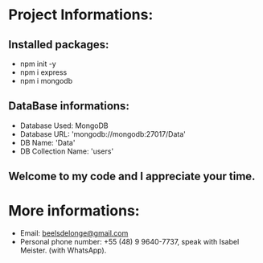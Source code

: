 # Project Informations:

## Installed packages:
- npm init -y
- npm i express
- npm i mongodb

## DataBase informations:
- Database Used: MongoDB
- Database URL: 'mongodb://mongodb:27017/Data'
- DB Name: 'Data'
- DB Collection Name: 'users'


## Welcome to my code and I appreciate your time.
# More informations:
- Email: beelsdelonge@gmail.com
- Personal phone number: +55 (48) 9 9640-7737, speak with Isabel Meister.
  (with WhatsApp).
